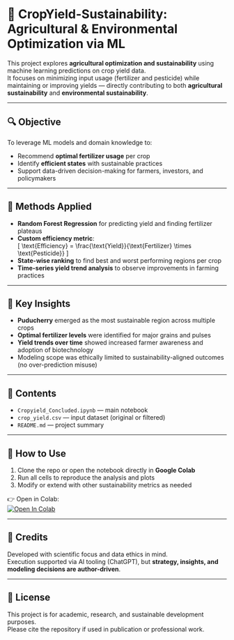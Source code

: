 # 🌾 CropYield-Sustainability: Agricultural & Environmental Optimization via ML

This project explores **agricultural optimization and sustainability** using machine learning predictions on crop yield data.  
It focuses on minimizing input usage (fertilizer and pesticide) while maintaining or improving yields — directly contributing to both **agricultural sustainability** and **environmental sustainability**.

---

## 🔍 Objective

To leverage ML models and domain knowledge to:
- Recommend **optimal fertilizer usage** per crop
- Identify **efficient states** with sustainable practices
- Support data-driven decision-making for farmers, investors, and policymakers

---

## 🧪 Methods Applied

- **Random Forest Regression** for predicting yield and finding fertilizer plateaus
- **Custom efficiency metric**:  
  \[
  \text{Efficiency} = \frac{\text{Yield}}{\text{Fertilizer} \times \text{Pesticide}}
  \]
- **State-wise ranking** to find best and worst performing regions per crop
- **Time-series yield trend analysis** to observe improvements in farming practices

---

## 🌿 Key Insights

- **Puducherry** emerged as the most sustainable region across multiple crops  
- **Optimal fertilizer levels** were identified for major grains and pulses  
- **Yield trends over time** showed increased farmer awareness and adoption of biotechnology  
- Modeling scope was ethically limited to sustainability-aligned outcomes (no over-prediction misuse)

---

## 📁 Contents

- `Cropyield_Concluded.ipynb` — main notebook
- `crop_yield.csv` — input dataset (original or filtered)
- `README.md` — project summary

---

## 🚀 How to Use

1. Clone the repo or open the notebook directly in **Google Colab**
2. Run all cells to reproduce the analysis and plots
3. Modify or extend with other sustainability metrics as needed

👉 Open in Colab:  
[![Open In Colab](https://colab.research.google.com/assets/colab-badge.svg)](https://colab.research.google.com/github/your-username/Cropyield-Sustainability/blob/main/Cropyield_Concluded.ipynb)

---

## 🧠 Credits

Developed with scientific focus and data ethics in mind.  
Execution supported via AI tooling (ChatGPT), but **strategy, insights, and modeling decisions are author-driven**.

---

## 📜 License

This project is for academic, research, and sustainable development purposes.  
Please cite the repository if used in publication or professional work.
